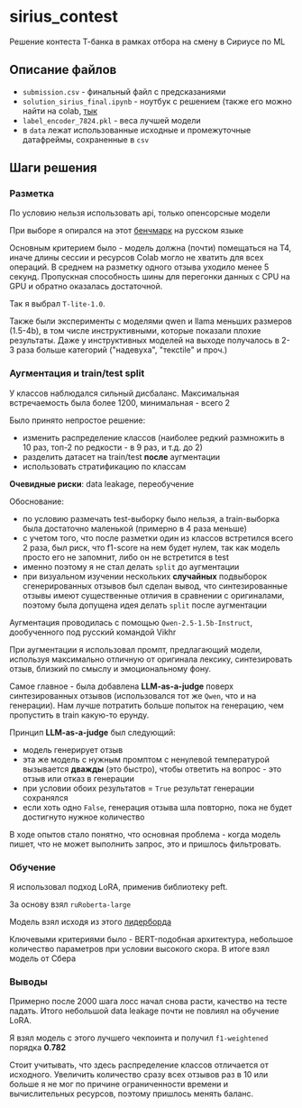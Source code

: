 # sirius_contest
Решение контеста Т-банка в рамках отбора на смену в Сириусе по ML

## Описание файлов

* `submission.csv` - финальный файл с предсказаниями
* `solution_sirius_final.ipynb` - ноутбук с решением (также его можно найти на colab, [тык](https://colab.research.google.com/drive/1xMAh0iJvb2D4Raj2HP1Vcq5C96SFvDH8?usp=sharing)
* `label_encoder_7824.pkl` - веса лучшей модели
* в `data` лежат использованные исходные и промежуточные датафреймы, сохраненные в `csv`

## Шаги решения

### Разметка

По условию нельзя использовать api, только опенсорсные модели

При выборе я опирался на этот [бенчмарк](https://llmarena.ru/?leaderboard&utm_source=pollux&utm_medium=cpc&utm_campaign=pollux) на русском языке

Основным критерием было - модель должна (почти) помещаться на T4, иначе длины сессии и ресурсов Colab могло не хватить для всех операций. В среднем на разметку одного отзыва уходило менее 5 секунд. Пропускная способность шины для перегонки данных с CPU на GPU и обратно оказалась достаточной.

Так я выбрал `T-lite-1.0`.

Также были эксперименты с моделями  qwen и llama меньших размеров (1.5-4b), в том числе инструктивными, которые показали плохие результаты. Даже у инструктивных моделей на выходе получалось в 2-3 раза больше категорий ("надевуха", "тексtile" и проч.)

### Аугментация и train/test split

У классов наблюдался сильный дисбаланс. Максимальная встречаемость была более 1200, минимальная - всего 2

Было принято непростое решение:
* изменить распределение классов (наиболее редкий размножить в 10 раз, топ-2 по редкости - в 9 раз, и т.д. до 2)
* разделить датасет на train/test **после** аугментации
* использовать стратификацию по классам

**Очевидные риски**: data leakage, переобучение

Обоснование:
* по условию размечать test-выборку было нельзя, а train-выборка была достаточно маленькой (примерно в 4 раза меньше)
* с учетом того, что после разметки один из классов встретился всего 2 раза, был риск, что f1-score на нем будет нулем, так как модель просто его не запомнит, либо он не встретится в test
* именно поэтому я не стал делать `split` до аугментации
* при визуальном изучении нескольких **случайных** подвыборок сгенерированных отзывов был сделан вывод, что синтезированные отзывы имеют существенные отличия в сравнении с оригиналами, поэтому была допущена идея делать `split` после аугментации

Аугментация проводилась с помощью `Qwen-2.5-1.5b-Instruct`, дообученного под русский командой Vikhr

При аугментации я использовал промпт, предлагающий модели, используя максимально отличную от оригинала лексику, синтезировать отзыв, близкий по смыслу и эмоциональному фону.

Самое главное - была добавлена **LLM-as-a-judge** поверх синтезированных отзывов (использовался тот же `Qwen`, что и на генерации). Нам лучше потратить больше попыток на генерацию, чем пропустить в train какую-то ерунду.

Принцип **LLM-as-a-judge** был следующий:
* модель генерирует отзыв
* эта же модель с нужным промптом с ненулевой температурой вызывается **дважды** (это быстро), чтобы ответить на вопрос - это отзыв или отказ в генерации
* при условии обоих результатов = `True` результат генерации сохранялся
* если хоть одно `False`, генерация отзыва шла повторно, пока не будет достигнуто нужное количество

В ходе опытов стало понятно, что основная проблема - когда модель пишет, что не может выполнить запрос, это и пришлось фильтровать.

### Обучение 

Я использовал подход LoRA, применив библиотеку peft. 

За основу взял `ruRoberta-large`

Модель взял исходя из этого [лидерборда](https://russiansuperglue.com/leaderboard/2)

Ключевыми критериями было - BERT-подобная архитектура, небольшое количество параметров при условии высокого скора. В итоге взял модель от Сбера

### Выводы

Примерно после 2000 шага лосс начал снова расти, качество на тесте падать. Итого небольшой data leakage почти не повлиял на обучение LoRA.

Я взял модель с этого лучшего чекпоинта и получил `f1-weightened` порядка **0.782**

Стоит учитывать, что здесь распределение классов отличается от исходного. Увеличить количество сразу всех отзывов раз в 10 или больше я не мог по причине ограниченности времени и вычислительных ресурсов, поэтому пришлось менять баланс.
